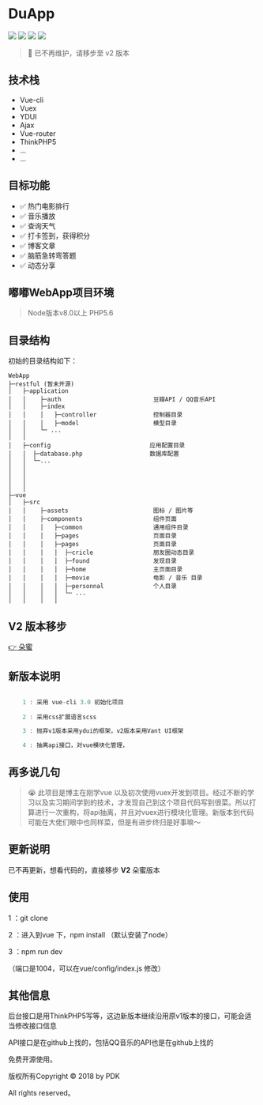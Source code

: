 # DuApp

![](https://img.shields.io/badge/Author-PDK-blue.svg)
![](https://img.shields.io/badge/license-MIT-yellowgreen.svg)
![](https://img.shields.io/badge/Vue-2.5-yellowgreen.svg)
![](https://img.shields.io/badge/ThinkPHP-5.x-green.svg)

> 📢 已不再维护，请移步至 v2 版本


## 技术栈
+ Vue-cli
+ Vuex
+ YDUI
+ Ajax
+ Vue-router
+ ThinkPHP5
+ ...
+ ...

## 目标功能
- ✅ 热门电影排行
- ✅ 音乐播放
- ✅ 查询天气
- ✅ 打卡签到，获得积分
- ✅ 博客文章
- ✅ 脑筋急转弯答题
- ✅ 动态分享

## 嘟嘟WebApp项目环境

> Node版本v8.0以上
> PHP5.6

## 目录结构
初始的目录结构如下：
~~~
WebApp
├─restful (暂未开源)            
│   ├─application
│   │    ├─auth                          豆瓣API / QQ音乐API
│   │    ├─index                         
│   │    │   ├─controller                控制器目录
│   │    │   ├─model                     模型目录
│   │    └─ ...
│   │ 
│   ├─config                            应用配置目录
│   │  ├─database.php                   数据库配置 
│   │  └─...
│   │
│   │ 
│   │
│   │  
├─vue  
│   ├─src
│   │    ├─assets                        图标 / 图片等
│   │    ├─components                    组件页面                         
│   │    │   ├─common                    通用组件目录
│   │    │   ├─pages                     页面目录
│   │    │   ├─pages                     页面目录
│   │    │   │  ├─cricle                 朋友圈动态目录
│   │    │   │  ├─found                  发现目录
│   │    │   │  ├─home                   主页面目录
│   │    │   │  ├─movie                  电影 / 音乐 目录
│   │    │   │  ├─personnal              个人目录
│   │    │   │  └─ ...
│   │    │   │  

~~~

## V2 版本移步

[👉 朵蜜](https://github.com/PDKSophia/duo-mi)

## 新版本说明

```javascript

    1 : 采用 vue-cli 3.0 初始化项目
    
    2 : 采用css扩展语言scss

    3 : 抛弃v1版本采用ydui的框架，v2版本采用Vant UI框架

    4 : 抽离api接口，对vue模块化管理，

```

## 再多说几句

> 😭 此项目是博主在刚学vue 以及初次使用vuex开发到项目。经过不断的学习以及实习期间学到的技术，才发现自己到这个项目代码写到很菜。所以打算进行一次重构，将api抽离，并且对vuex进行模块化管理。新版本到代码可能在大佬们眼中也同样菜，但是有进步终归是好事嘛～

## 更新说明

已不再更新，想看代码的，直接移步 **V2** 朵蜜版本

## 使用
 1 ：git clone 

 2 ：进入到vue 下，npm install （默认安装了node）

 3 ：npm run dev

 （端口是1004，可以在vue/config/index.js 修改）
 
## 其他信息

后台接口是用ThinkPHP5写等，这边新版本继续沿用原v1版本的接口，可能会适当修改接口信息

API接口是在github上找的，包括QQ音乐的API也是在github上找的

免费开源使用。

版权所有Copyright © 2018 by PDK

All rights reserved。

